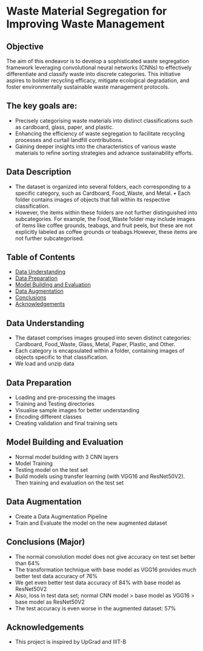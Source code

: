 # Waste Material Segregation for Improving Waste Management

## Objective
The aim of this endeavor is to develop a sophisticated waste segregation framework leveraging convolutional neural networks (CNNs) to effectively differentiate and classify waste into discrete categories. This initiative aspires to bolster recycling efficacy, mitigate ecological degradation, and foster environmentally sustainable waste management protocols.

## The key goals are:

* Precisely categorising waste materials into distinct classifications such as cardboard, glass, paper, and plastic. 
* Enhancing the efficiency of waste segregation to facilitate recycling processes and curtail landfill contributions. 
* Gaining deeper insights into the characteristics of various waste materials to refine sorting strategies and advance sustainability efforts.

## Data Description
* The dataset is organized into several folders, each corresponding to a specific category, such as Cardboard, Food_Waste, and Metal. • Each folder contains images of objects that fall within its respective classification.
* However, the items within these folders are not further distinguished into subcategories. For example, the Food_Waste folder may include images of items like coffee grounds, teabags, and fruit peels, but these are not explicitly labeled as coffee grounds or teabags.However, these items are not further subcategorised.

## Table of Contents
* [Data Understanding](#data-understanding)
* [Data Preparation](#data-preparation)
* [Model Building and Evaluation](#model-building)
* [Data Augmentation](#data-augmentation)
* [Conclusions](#conclusions)
* [Acknowledgements](#acknowledgements)


## Data Understanding
- The dataset comprises images grouped into seven distinct categories: Cardboard, Food_Waste, Glass, Metal, Paper, Plastic, and Other.
- Each category is encapsulated within a folder, containing images of objects specific to that classification.
- We load and unzip data
  
## Data Preparation
- Loading and pre-processing the images
- Training and Testing directories
- Visualise sample images for better understanding
- Encoding different classes
- Creating validation and final training sets
  
## Model Building and Evaluation
- Normal model building with 3 CNN layers
- Model Training
- Testing model on the test set
- Build models using transfer learning (with VGG16 and ResNet50V2). Then training and evaluation on the test set

## Data Augmentation
- Create a Data Augmentation Pipeline
- Train and Evaluate the model on the new augmented dataset
  
## Conclusions (Major)
- The normal convolution model does not give accuracy on test set better than 64%
- The transformation technique with base model as VGG16 provides much better test data accuracy of 76%
- We get even better test data accuracy of 84% with base model as ResNet50V2
- Also, loss in test data set; normal CNN model > base model as VGG16 > base model as ResNet50V2
- The test accuracy is even worse in the augmented dataset: 57%
 
  
## Acknowledgements

- This project is inspired by UpGrad and IIIT-B

